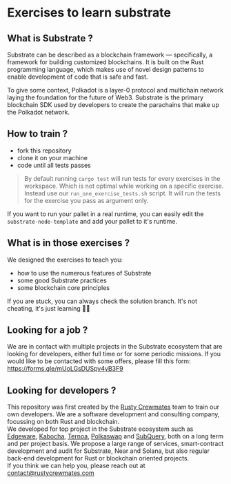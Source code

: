 # Exercises to learn substrate

## What is Substrate ?

Substrate can be described as a blockchain framework — specifically, a framework for building customized blockchains.
It is built on the Rust programming language, which makes use of novel design patterns to enable development of code that is safe and fast.


To give some context, Polkadot is a layer-0 protocol and multichain network laying the foundation for the future of Web3.
Substrate is the primary blockchain SDK used by developers to create the parachains that make up the Polkadot network.


## How to train ?

- fork this repository
- clone it on your machine
- code until all tests passes

> By default running `cargo test` will run tests for every exercises in the workspace. Which is not optimal while working on a specific exercise.  
> Instead use our `run_one_exercise_tests.sh` script. It will run the tests for the exercise you pass as argument only.

If you want to run your pallet in a real runtime, you can easily edit the `substrate-node-template` and add your pallet to it's runtime.

## What is in those exercises ?

We designed the exercises to teach you:
- how to use the numerous features of Substrate
- some good Substrate practices
- some blockchain core principles

If you are stuck, you can always check the solution branch. It's not cheating, it's just learning 🧑‍🎓

## Looking for a job ?

We are in contact with multiple projects in the Substrate ecosystem that are looking for developers, either full time or for some periodic missions. If you would like to be contacted with some offers, please fill this form: https://forms.gle/mUoLGsDUSpy4yB3F9

## Looking for developers ?

This repository was first created by the [Rusty Crewmates](https://rustycrewmates.com/) team to train our own developers. We are a software development and consulting company, focussing on both Rust and blockchain.  
We developed for top project in the Substrate ecosystem such as [Edgeware](https://edgewa.re/), [Kabocha](https://www.kabocha.network/), [Ternoa](https://www.ternoa.com/), [Polkaswap](https://polkaswap.io/) and [SubQuery](https://explorer.subquery.network/), both on a long term and per project basis.
We propose a large range of services, smart-contract development and audit for Substrate, Near and Solana, but also regular back-end development for Rust or blockchain oriented projects.  
If you think we can help you, please reach out at contact@rustycrewmates.com
